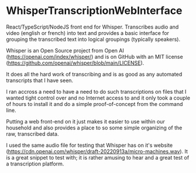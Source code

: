 # WhisperTranscriptionWebInterface
React/TypeScript/NodeJS front end for Whisper. Transcribes audio and video (english or french) into text and provides a basic interface for grouping the transcribed text into logical groupings (typically speakers).

Whisper is an Open Source project from Open AI (https://openai.com/index/whisper/) and is on GitHub with an MIT license (https://github.com/openai/whisper/blob/main/LICENSE).

It does all the hard work of transcribing and is as good as any automated transcripts that I have seen.

I ran accross a need to have a need to do such transcriptions on files that I wanted tight control over and no Internet access to and it only took a couple of hours to install it and do a simple proof-of-concept from the command line.

Putting a web front-end on it just makes it easier to use within our household and also provides a place to so some simple organizing of the raw, transcribed data.

I used the same audio file for testing that Whisper has on it's website (https://cdn.openai.com/whisper/draft-20220913a/micro-machines.wav). It is a great snippet to test with; it is rather amusing to hear and a great test of a transcription platform.
